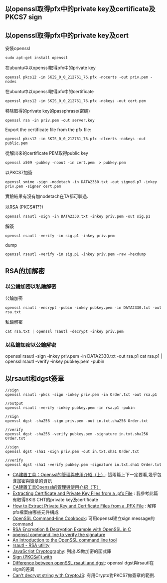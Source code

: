 以openssl取得pfx中的private key及certificate及PKCS7 sign
------


## 以openssl取得pfx中的private key及cert

安裝openssl

	sudo apt-get install openssl
在ubuntu中以openssl取得pfx中的private key

	openssl pkcs12 -in SKIS_0_0_212761_76.pfx -nocerts -out priv.pem -nodes
在ubuntu中以openssl取得pfx中的certificate

	openssl pkcs12 -in SKIS_0_0_212761_76.pfx -nokeys -out cert.pem
移除取得的private key的passphrase(密碼)

	openssl rsa -in priv.pem -out server.key
Export the certificate file from the pfx file:

	openssl pkcs12 -in SKIS_0_0_212761_76.pfx -clcerts -nokeys -out public.pem
從解出來的certificate PEM取得public key

	openssl x509 -pubkey -noout -in cert.pem  > pubkey.pem
以PKCS7加簽

	openssl smime -sign -nodetach -in DATA2330.txt -out signed.p7 -inkey priv.pem -signer cert.pem
實驗結果有沒有加nodetach在TA都可驗過.

以RSA (PKCS#1??)

	openssl rsautl -sign -in DATA2330.txt -inkey priv.pem -out sig.p1
解簽

	openssl rsautl -verify -in sig.p1 -inkey priv.pem
dump

	openssl rsautl -verify -in sig.p1 -inkey priv.pem -raw -hexdump

## RSA的加解密

### 以公鑰加密以私鑰解密
公鑰加密

	openssl rsautl -encrypt -pubin -inkey pubkey.pem -in DATA2330.txt -out rsa.txt
私鑰解密

	cat rsa.txt | openssl rsautl -decrypt -inkey priv.pem 

### 以私鑰加密以公鑰解密

openssl rsautl -sign -inkey priv.pem -in DATA2330.txt -out rsa.p1
cat rsa.p1 | openssl rsautl -verify -inkey pubkey.pem -pubin



## 以rsautl和dgst簽章

	//sign
	openssl rsautl -pkcs -sign -inkey priv.pem -in Order.txt -out rsa.p1

	//output
	openssl rsautl -verify -inkey pubkey.pem -in rsa.p1 -pubin

	//sign
	openssl dgst -sha256 -sign priv.pem -out in.txt.sha256 Order.txt

	//verify
	openssl dgst -sha256 -verify pubkey.pem -signature in.txt.sha256 Order.txt 

	//sign
	openssl dgst -sha1 -sign priv.pem -out in.txt.sha1 Order.txt

	//verify
	openssl dgst -sha1 -verify pubkey.pem -signature in.txt.sha1 Order.txt 

* [CA建置工具：Openssl的管理與使用介紹（上）](http://www.ascc.sinica.edu.tw/nl/91/1818/02.txt): 這兩篇上下一定要看,幾乎包含加密與簽章的資訊
* [CA建置工具Openssl的管理與使用介紹（下）](http://www.ascc.sinica.edu.tw/nl/91/1819/02.txt)
* [Extracting Certificate and Private Key Files from a .pfx File](https://wiki.cac.washington.edu/display/infra/Extracting+Certificate+and+Private+Key+Files+from+a+.pfx+File) : 我參考此篇有取得SKIS CHT的private key及certificate
* [How to Extract Private Key and Certificate Files from a .PFX File](http://tecadmin.net/extract-private-key-and-certificate-files-from-pfx-file/) : 解釋pfx檔案由哪些元件構成
* [OpenSSL Command-line Cookbook](http://www.metasyntax.net/unix/openssl.html): 可用openssl建立sign message的command
* [RSA Encryption & Decryption Example with OpenSSL in C](http://hayageek.com/rsa-encryption-decryption-openssl-c/)
* [openssl command line to verify the signature](http://stackoverflow.com/questions/5140425/openssl-command-line-to-verify-the-signature)
* [An Introduction to the OpenSSL command line tool](http://users.dcc.uchile.cl/~pcamacho/tutorial/crypto/openssl/openssl_intro.html)
* [rsautl - RSA utility](http://linux.die.net/man/1/rsautl)
* [JavaScript Cryptography](http://cryptojs.altervista.org/): 列出JS做加密的函式庫
* [Sign (PKCS#1) with](http://phpseclib.sourceforge.net/interop.html#)
* [Difference between openSSL rsautl and dgst](http://stackoverflow.com/questions/9951559/difference-between-openssl-rsautl-and-dgst): openssl dgst與rsautl在sign的差異
* [Can't decrypt string with CryptoJS](http://stackoverflow.com/questions/20519166/cant-decrypt-string-with-cryptojs): 有用Crypto對PKCS7做簽章的範例.